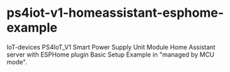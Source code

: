 # ps4iot-v1-homeassistant-esphome-example
IoT-devices PS4IoT_V1 Smart Power Supply Unit Module Home Assistant server with ESPHome plugin Basic Setup Example in "managed by MCU mode".
